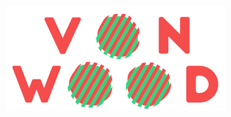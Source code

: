 <p align="center">
  <img  src="https://github.com/VonWood/.github/raw/main/profile/assets/logo-white.png">
</p>



<!-- <p align="center">
  <img width="400" height="400" src="https://github.com/VonWood/.github/raw/main/profile/assets/logo-small.gif">
</p> -->

<!-- 
<p align="center">
  <img src="https://github.com/VonWood/.github/raw/main/profile/assets/bg-forrest.png">
</p> -->